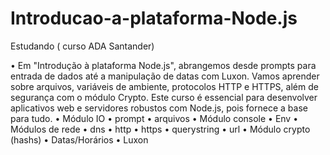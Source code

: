 # Introducao-a-plataforma-Node.js
Estudando ( curso ADA Santander)

• Em "Introdução à plataforma Node.js", abrangemos desde prompts para entrada de dados até a manipulação de datas com Luxon. Vamos aprender sobre arquivos, variáveis de ambiente, protocolos HTTP e HTTPS, além de segurança com o módulo Crypto. Este curso é essencial para desenvolver aplicativos web e servidores robustos com Node.js, pois fornece a base para tudo.
• Módulo IO
    • prompt
    • arquivos
• Módulo console
• Env
• Módulos de rede
    • dns
    • http
    • https
    • querystring
    • url
• Módulo crypto (hashs)
• Datas/Horários
    • Luxon